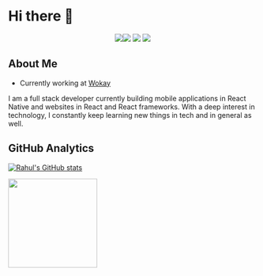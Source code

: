 # Hi there 👋

<p align="center"> 
<a href="https://www.linkedin.com/in/rahul-ranjan-1bb40016a/"><img src="https://img.shields.io/badge/-Rahul%20Ranjan-0077B5?style=flat-square&logo=Linkedin&logoColor=white"/</a><a href="https://www.instagram.com/ranjan.18/"><img src="https://img.shields.io/badge/-@ranjan.18_-333333?style=flat-square&logo=instagram"/></a>
<a href="https://discord.com/users/618156290581200929"><img src="https://img.shields.io/badge/-Rahul Ranjan%235368-333333?style=flat-square&logo=discord"/></a>
<a href="https://twitter.com/rahultwts_"><img src="https://img.shields.io/badge/Rahul Ranjan-1DA1F2?style=flat&logo=twitter&logoColor=white"/></a>
  
## About Me 
- Currently working at <a href="[https://instasell.in/](https://www.linkedin.com/company/wokayhq/about/]">Wokay</a> </br> 

I am a full stack developer currently building mobile applications in React Native and websites in React and React frameworks. With a deep interest in technology, I constantly keep learning new things in tech and in general as well.
  

## GitHub Analytics 
[![Rahul's GitHub stats](https://github-readme-stats.vercel.app/api?username=rranjan14&show_icons=true&count_private=true&theme=gruvbox)](https://github.com/rranjan14)

<img height="180em" src="https://github-readme-stats-eight-theta.vercel.app/api/top-langs/?username=rranjan14&theme=gruvbox&layout=compact&langs_count=6&exclude_repo=gamebase" />
